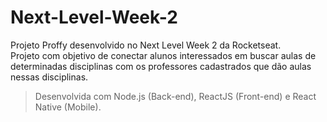 # Next-Level-Week-2
Projeto Proffy desenvolvido no Next Level Week 2 da Rocketseat.\
Projeto com objetivo de conectar alunos interessados em buscar aulas de determinadas disciplinas com os professores cadastrados que dão aulas nessas disciplinas.
>Desenvolvida com Node.js (Back-end), ReactJS (Front-end) e React Native (Mobile).

